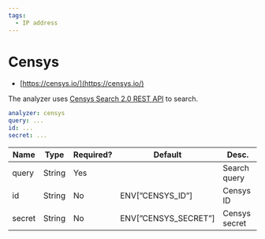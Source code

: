 ```yaml
---
tags:
  - IP address
---
```


# Censys

- [https://censys.io/](https://censys.io/)

The analyzer uses [Censys Search 2.0 REST API](https://search.censys.io/api) to search.

```yaml
analyzer: censys
query: ...
id: ...
secret: ...
```

| Name   | Type   | Required? | Default              | Desc.         |
| ------ | ------ | --------- | -------------------- | ------------- |
| query  | String | Yes       |                      | Search query  |
| id     | String | No        | ENV[”CENSYS_ID”]     | Censys ID     |
| secret | String | No        | ENV[”CENSYS_SECRET”] | Censys secret |
